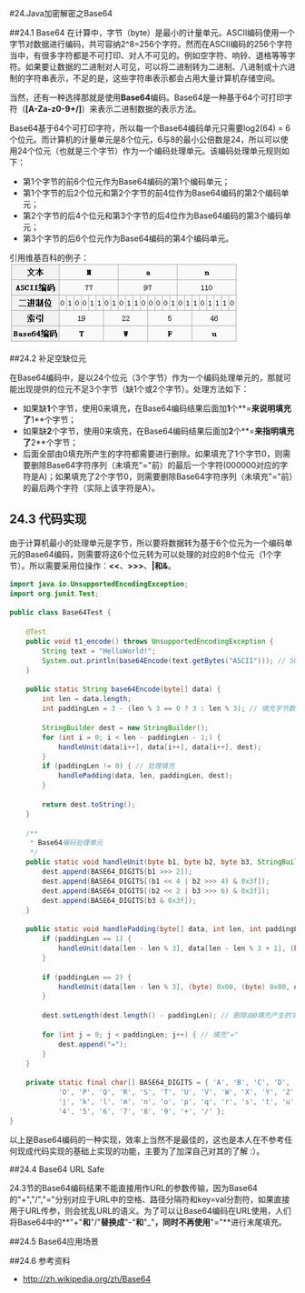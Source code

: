 #24.Java加密解密之Base64

##24.1 Base64
在计算中，字节（byte）是最小的计量单元。ASCII编码使用一个字节对数据进行编码，共可容纳2^8=256个字符。然而在ASCII编码的256个字符当中，有很多字符都是不可打印、对人不可见的。例如空字符、响铃、退格等等字符。如果要让数据的二进制对人可见，可以将二进制转为二进制、八进制或十六进制的字符串表示，不足的是，这些字符串表示都会占用大量计算机存储空间。

当然，还有一种选择那就是使用**Base64**编码。Base64是一种基于64个可打印字符（**[A-Za-z0-9+/]**）来表示二进制数据的表示方法。

Base64基于64个可打印字符，所以每一个Base64编码单元只需要log2(64) = 6个位元。而计算机的计量单元是8个位元，6与8的最小公倍数是24，所以可以使用24个位元（也就是三个字节）作为一个编码处理单元。该编码处理单元规则如下：

 * 第1个字节的前6个位元作为Base64编码的第1个编码单元；
 * 第1个字节的后2个位元和第2个字节的前4位作为Base64编码的第2个编码单元；
 * 第2个字节的后4个位元和第3个字节的后4位作为Base64编码的第3个编码单元；
 * 第3个字节的后6个位元作为Base64编码的第4个编码单元。

引用维基百科的例子：<br>
![Base64编码示例](images/24-1.jpg)

##24.2 补足空缺位元

在Base64编码中，是以24个位元（3个字节）作为一个编码处理单元的，那就可能出现提供的位元不足3个字节（缺1个或2个字节）。处理方法如下：
* 如果缺**1**个字节，使用0来填充，在Base64编码结果后面加**1**个**=**来说明填充了**1**个字节；
* 如果缺**2**个字节，使用0来填充，在Base64编码结果后面加**2**个**=**来指明填充了**2**个字节；
* 后面全部由0填充所产生的字符都需要进行删除。如果填充了1个字节0，则需要删除Base64字符序列（未填充"="前）的最后一个字符(000000对应的字符是A)；如果填充了2个字节0，则需要删除Base64字符序列（未填充"="前）的最后两个字符（实际上该字符是A）。

## 24.3 代码实现

由于计算机最小的处理单元是字节，所以要将数据转为基于6个位元为一个编码单元的Base64编码，则需要将这6个位元转为可以处理的对应的8个位元（1个字节）。所以需要采用位操作：**<<**、**>>>**、**|**和**&**。

```Java
import java.io.UnsupportedEncodingException;
import org.junit.Test;

public class Base64Test {

	@Test
	public void t1_encode() throws UnsupportedEncodingException {
		String text = "HelloWorld!";
		System.out.println(base64Encode(text.getBytes("ASCII"))); // SGVsbG9Xb3JsZCE=
	}

	public static String base64Encode(byte[] data) {
		int len = data.length;
		int paddingLen = 3 - (len % 3 == 0 ? 3 : len % 3); // 填充字节数

		StringBuilder dest = new StringBuilder();
		for (int i = 0; i < len - paddingLen - 1;) {
			handleUnit(data[i++], data[i++], data[i++], dest);
		}
		if (paddingLen != 0) { // 处理填充
			handlePadding(data, len, paddingLen, dest);
		}

		return dest.toString();
	}

	/**
	 * Base64编码处理单元
	 */
	public static void handleUnit(byte b1, byte b2, byte b3, StringBuilder dest) {
		dest.append(BASE64_DIGITS[b1 >>> 2]);
		dest.append(BASE64_DIGITS[(b1 << 4 | b2 >>> 4) & 0x3f]);
		dest.append(BASE64_DIGITS[(b2 << 2 | b3 >>> 6) & 0x3f]);
		dest.append(BASE64_DIGITS[b3 & 0x3f]);
	}

	public static void handlePadding(byte[] data, int len, int paddingLen, StringBuilder dest) {
		if (paddingLen == 1) {
			handleUnit(data[len - len % 3], data[len - len % 3 + 1], (byte) 0x00, dest);
		}

		if (paddingLen == 2) {
			handleUnit(data[len - len % 3], (byte) 0x00, (byte) 0x00, dest);
		}

		dest.setLength(dest.length() - paddingLen); // 删除由0填充产生的字符

		for (int j = 0; j < paddingLen; j++) { // 填充"="
			dest.append("=");
		}
	}

	private static final char[] BASE64_DIGITS = { 'A', 'B', 'C', 'D', 'E', 'F', 'G', 'H', 'I', 'J', 'K', 'L', 'M', 'N',
			'O', 'P', 'Q', 'R', 'S', 'T', 'U', 'V', 'W', 'X', 'Y', 'Z', 'a', 'b', 'c', 'd', 'e', 'f', 'g', 'h', 'i',
			'j', 'k', 'l', 'm', 'n', 'o', 'p', 'q', 'r', 's', 't', 'u', 'v', 'w', 'x', 'y', 'z', '0', '1', '2', '3',
			'4', '5', '6', '7', '8', '9', '+', '/' };
}

```
以上是Base64编码的一种实现，效率上当然不是最佳的，这也是本人在不参考任何现成代码实现的基础上实现的功能，主要为了加深自己对其的了解 :）。

##24.4 Base64 URL Safe

24.3节的Base64编码结果不能直接用作URL的参数传输，因为Base64的"+","/","="分别对应于URL中的空格、路径分隔符和key=val分割符，如果直接用于URL传参，则会扰乱URL的语义。为了可以让Base64编码在URL使用，人们将Base64中的**"+"**和**"/"**替换成**"-"**和**"_"**，同时不再使用**"="**进行末尾填充。

##24.5 Base64应用场景

##24.6 参考资料
* http://zh.wikipedia.org/zh/Base64